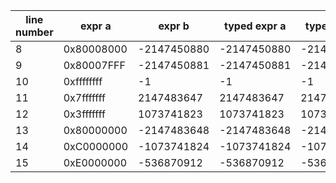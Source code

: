 | line number | expr a | expr b | typed expr a | typed expr b | runtime a | runtime b |
| ---- | ---- | ---- | ---- | ---- | ---- | ---- |
| 8 | 0x80008000 | -2147450880 | -2147450880 | -2147450880 |-2147450880|-2147450880|
| 9 | 0x80007FFF | -2147450881 | -2147450881 | -2147450881 |32767|32767|
| 10 | 0xffffffff | -1 | -1 | -1 |-1|-1|
| 11 | 0x7fffffff | 2147483647 | 2147483647 | 2147483647 |-1|-1|
| 12 | 0x3fffffff | 1073741823 | 1073741823 | 1073741823 |1073741823|1073741823|
| 13 | 0x80000000 | -2147483648 | -2147483648 | -2147483648 |0|0|
| 14 | 0xC0000000 | -1073741824 | -1073741824 | -1073741824 |-1073741824|-1073741824|
| 15 | 0xE0000000 | -536870912 | -536870912 | -536870912 |-536870912|-536870912|
